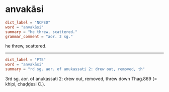 # anvakāsi

``` toml
dict_label = "NCPED"
word = "anvakāsi"
summary = "he threw, scattered."
grammar_comment = "aor. 3 sg."
```

he threw, scattered.

--------------------

``` toml
dict_label = "PTS"
word = "anvakāsi"
summary = "rd sg. aor. of anukassati 2: drew out, removed, th"
```

3rd sg. aor. of anukassati 2: drew out, removed, threw down Thag.869 (= khipi, chaḍḍesi C.).

